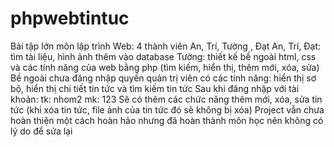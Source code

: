 # phpwebtintuc
Bài tập lớn môn lập trình Web: 4 thành viên An, Trí, Tường , Đạt
An, Trí, Đạt: tìm tài liệu, hình ảnh thêm vào database
Tường: thiết kế bề ngoài html, css và các tính năng của web bằng php (tìm kiếm, hiển thị, thêm mới, xóa, sửa)
Bề ngoài chưa đăng nhập quyền quản trị viên có các tính năng: hiển thị sơ bộ, hiển thị chi tiết tin tức và tìm kiếm tin tức
Sau khi đăng nhập với tài khoản: tk: nhom2  mk: 123
Sẽ có thêm các chức năng thêm mới, xóa, sửa tin tức (khi xóa tin tức, file ảnh của tin tức đó sẽ không bị xóa)
Project vẫn chưa hoàn thiện một cách hoàn hảo nhưng đã hoàn thành môn học nên không có lý do để sửa lại

